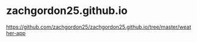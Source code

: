 # zachgordon25.github.io

https://github.com/zachgordon25/zachgordon25.github.io/tree/master/weather-app
